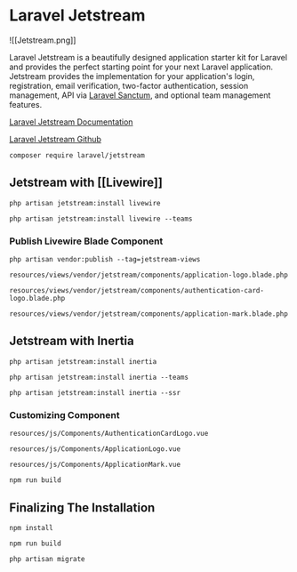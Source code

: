 # Laravel Jetstream
![[Jetstream.png]]

Laravel Jetstream is a beautifully designed application starter kit for Laravel and provides the perfect starting point for your next Laravel application. Jetstream provides the implementation for your application's login, registration, email verification, two-factor authentication, session management, API via [Laravel Sanctum](https://github.com/laravel/sanctum), and optional team management features.

[Laravel Jetstream Documentation](https://jetstream.laravel.com/2.x/introduction.html)

[Laravel Jetstream Github](https://github.com/laravel/jetstream)

```shell
composer require laravel/jetstream
```

## Jetstream with [[Livewire]]

```shell
php artisan jetstream:install livewire

php artisan jetstream:install livewire --teams
```

### Publish Livewire Blade Component

```shell
php artisan vendor:publish --tag=jetstream-views
```

`resources/views/vendor/jetstream/components/application-logo.blade.php`

`resources/views/vendor/jetstream/components/authentication-card-logo.blade.php`

`resources/views/vendor/jetstream/components/application-mark.blade.php`

## Jetstream with Inertia

```shell
php artisan jetstream:install inertia

php artisan jetstream:install inertia --teams

php artisan jetstream:install inertia --ssr
```

### Customizing Component

`resources/js/Components/AuthenticationCardLogo.vue`

`resources/js/Components/ApplicationLogo.vue`

`resources/js/Components/ApplicationMark.vue`

```shell
npm run build
```

## Finalizing The Installation

```shell
npm install

npm run build

php artisan migrate
```
